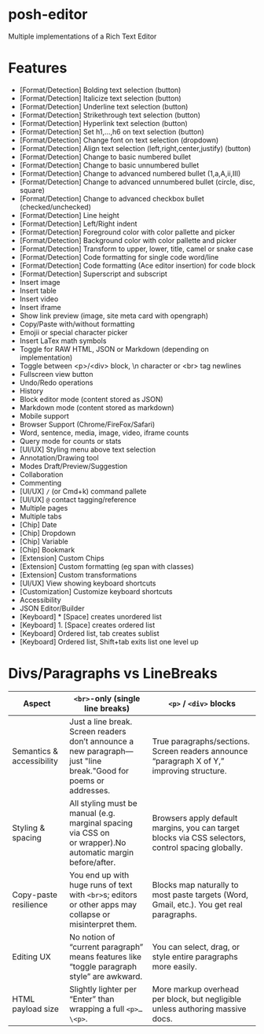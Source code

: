 # posh-editor
Multiple implementations of a Rich Text Editor


# Features
* [Format/Detection] Bolding text selection (button)
* [Format/Detection] Italicize text selection (button)
* [Format/Detection] Underline text selection (button)
* [Format/Detection] Strikethrough text selection (button)
* [Format/Detection] Hyperlink text selection (button)
* [Format/Detection] Set h1,...,h6 on text selection (button)
* [Format/Detection] Change font on text selection (dropdown)
* [Format/Detection] Align text selection (left,right,center,justify) (button)
* [Format/Detection] Change to basic numbered bullet
* [Format/Detection] Change to basic unnumbered bullet
* [Format/Detection] Change to advanced numbered bullet (1,a,A,ii,III)
* [Format/Detection] Change to advanced unnumbered bullet (circle, disc, square)
* [Format/Detection] Change to advanced checkbox bullet (checked/unchecked)
* [Format/Detection] Line height
* [Format/Detection] Left/Right indent
* [Format/Detection] Foreground color with color pallette and picker
* [Format/Detection] Background color with color pallette and picker
* [Format/Detection] Transform to upper, lower, title, camel or snake case
* [Format/Detection] Code formatting for single code word/line
* [Format/Detection] Code formatting (Ace editor insertion) for code block
* [Format/Detection] Superscript and subscript
* Insert image
* Insert table
* Insert video
* Insert iframe
* Show link preview (image, site meta card with opengraph)
* Copy/Paste with/without formatting
* Emojii or special character picker
* Insert LaTex math symbols
* Toggle for RAW HTML, JSON or Markdown (depending on implementation)
* Toggle between \<p\>/\<div\> block, \n character or \<br\> tag newlines
* Fullscreen view button
* Undo/Redo operations
* History
* Block editor mode (content stored as JSON)
* Markdown mode (content stored as markdown)
* Mobile support
* Browser Support (Chrome/FireFox/Safari)
* Word, sentence, media, image, video, iframe counts
* Query mode for counts or stats
* [UI/UX] Styling menu above text selection
* Annotation/Drawing tool
* Modes Draft/Preview/Suggestion
* Collaboration
* Commenting
* [UI/UX] `/` (or Cmd+k) command pallete 
* [UI/UX] `@` contact tagging/reference
* Multiple pages
* Multiple tabs
* [Chip] Date
* [Chip] Dropdown
* [Chip] Variable
* [Chip] Bookmark
* [Extension] Custom Chips
* [Extension] Custom formatting (eg span with classes)
* [Extension] Custom transformations
* [UI/UX] View showing keyboard shortcuts
* [Customization] Customize keyboard shortcuts
* Accessibility
* JSON Editor/Builder
* [Keyboard] * [Space] creates unordered list
* [Keyboard] 1. [Space] creates ordered list
* [Keyboard] Ordered list, tab creates sublist
* [Keyboard] Ordered list, Shift+tab exits list one level up



# Divs/Paragraphs vs LineBreaks
| Aspect | `<br>`-only (single line breaks) | `<p>` \/ `<div>` blocks |
|--------|--------------------------------|---------------------------|
| Semantics & accessibility | Just a line break. Screen readers don’t announce a new paragraph—just "line break."Good for poems or addresses. | True paragraphs\/sections. Screen readers announce “paragraph X of Y,” improving structure. |
| Styling & spacing | All styling must be manual (e.g. marginal spacing via CSS on <br> or wrapper).No automatic margin before/after. | Browsers apply default margins, you can target blocks via CSS selectors, control spacing globally. |
| Copy-paste resilience | You end up with huge runs of text with `<br>`s; editors or other apps may collapse or misinterpret them. | Blocks map naturally to most paste targets (Word, Gmail, etc.). You get real paragraphs. |
| Editing UX | No notion of “current paragraph” means features like “toggle paragraph style” are awkward. | You can select, drag, or style entire paragraphs more easily. |
| HTML payload size | Slightly lighter per “Enter” than wrapping a full `<p>…\<p>`. | More markup overhead per block, but negligible unless authoring massive docs. |